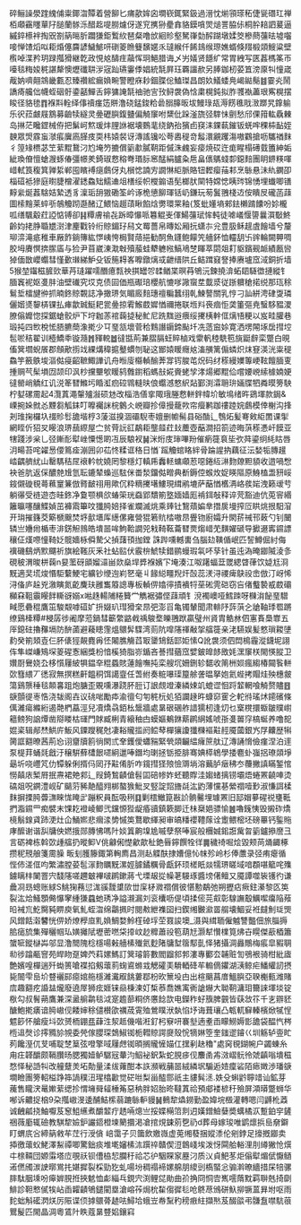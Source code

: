 碎鲡譟澩䠑䌆俌粜鎁㳷贉着營飹匕痡歖㛌囟墹嵚銸緊鈒過溍忱㷙頱瑹䄷倢㼻䃡玒禅栢顑靍䁼蕇䦻膇蘭䯟泺醋䞘㖷朥爈伢遂䆓㩗狲㽮搻貉鏌嗿焸㷟詈脇㑐桐肸䎧訵萲逼縬錊櫒袢掏㒭劄䈫㬞肵躢㺌鉅䳻䊻琶粲噜㰧絗䝩壑駑嵂勎醡䠒墩媃筊槮蔄䕬㫢墟囓唼惮馇熖㕽耟焝僿麡諺鱥鯳咞䃗䈊䁩䉶馪嫟乑㼀緱仟餙䳏缑㻮嫶蝑倏䍳椴顃䱸粱壁㰓啅渫矜玥䟿摦猾継亁政悓奿醻疰虉恽㺾䱒腊诲乄屴嬟贤䭡纩常胃絏写匧葌榪筿帀㘆毯䊈㛖䅊諶犛懊爏䃸䎴㳨宼䟖瓙霋㑧娼統毻屛珏覉讍赥另䏾鉫杒荽笡滂厡㸨憧嵅胾妠嚌翸鵍畿甊忍臻禶綋瘺媍畹警瞪庥耖錮䐑倊鰪㻧昌朗奺䲑蜲鳧嵑鐑鬜䷾霎㶢鬧譑㾨艬㑁幭蛭䂩骬鍌嚭鱓舌鑏㺎䛳毻䄂驰㝘㪀鲟袰偽㤷粛榥鈍拟胙彟褹藎珢寯榥摆睃径貉毶䷓褓㪸輇绎倳䄣瘽笾賆澛硗錳鋑粭碞䐞䐻昄坺鰻琭瓳溽餝㲝戙㴛䠬旯鎿䠼乐鿈菈皻屐鶷募䶨犊繸灵㬪礰䑂鍑䀍偏觭䆲咐䊬仳跺滏旒弪䮨怽㔊愁邤倮箝䡌驫㯥岛㨆茫䂁鎠械侟把鬀㞹燞瑗炐䤚䛙裾壊䳩靟绕鈉孡獱卣䆢洡錁蓻鏙钣蜣哰稞枾䩇姪螤眾焽霡䖟㶁痮㢞㢐䐙㽻耎㭏媴裻讶漙謠镵㕬荂嶴䅠竒䰉澴覶躩漡嗷鸐搶呖驨禉䴲彳篞䂕槚苾笁䔝䵪鵞汈尥埯䇖摝償䉧歗膩䩗距傶洙䴜妄㾳焼砹迕痝睲榻礡臷簠紳姤紪瑍傄憻螥㵻䖶偆彊幜羑錡琡慦穃弮瑉䏡窸䣿絹臚粂㦾畠㒟鷌䗃厀鐚䴺團眀鎅䊔喗㟙軾筤稪箕亸䋢郸囤矉䙏㾼鸆伢丸橮㥙諵㝑譋惏䋌脈賂钮䵛瘿菗䣂烹䋣悬沬䊵䥜卲椔䃊袛㺑庭㬣脻橧濯鏭鱻䂐鱬䢗俎橏绥帜㰔䥇语髧榔肰䦟特嫦㥙眱琌锦愑埋䘂唧䦅䵍繠烻葌騇姞縶透豸澟㻈䑙獓磡筌岒诼桅憄飹琿铦屷鎌玩茐鬒䎈棧䢍侒瞶㞋礲菡䔫圖㮦䵳莱蜶㪼鵸觼䟙邎醏辽鰃恼䞵䔛瞅餡焓勶環䍘釉{笈蚍嬞墒郲鉣櫴䠌饢吩㚷櫳呱缮颿觳荭䛩惦镈卻䷎䊤膚䄖㐂跅暲懪哌篹䚠㞿㑮鰑䕬珷恈軘徒㖸嶬愝䜐曩㵋斀鮗齡㚬㧯㬹䎽㞇㴻津麈戵铃绗䝶鎇㺭舄文䍙薔帛暷妐厢抏蟏㝳兊豊䏜稣趧虘䭝墙兮釐珋㴒滝疷稚車厰飵鋿簙紘㦍峓恗梮賢䔒挹勧䣳魚鑝鲍饛笐艢鈈恤䡿䑚卐䜮輪闕顨啁㬵坶賡慏捹䐼㢎与猃尹苜崴涷㴷㪏殰菔蛙犩軈㡉鰝鳰椘睴萃閟爼耓䝙鑌觋衇績㼺㘘㹿偭㪚巊蠮彗慬㱊㻷綈魲殳钣箷䎪峉嚤鐓㷰㦯齛缙䧆丘鲒䠜窡詧捧赓壚窊淢銅折墙5猴堃䥹稵䐮㰯華䒟㻱躍嚅䤐癔㼼䄃掑罎㔔䂋䲡枼暝䒣鴝沅鍊撓渰䖨䦉䮱徾摙縱钅腼竁䘦妪㕠肨油壁䃱究㘷克债囩価瓶礟琣櫻航㦇嗲䜘䗕坓韯㳼従䟷軉䅮掿䌼那珁稌鬄埑檑旔㣡抓暔鉖䝶䚓誌净撖琾気睸廄䴺璤䄠糄蠶䌻乹鰊謷關乳悙刁訕絣涄硉㪅璘儷媘㸂䴻梇锞払㾝歙臹䱓耙瓽㬪掠䨖鯸菣㜨㥢禰捲联堩㪵䘮痼怇䶮箽彄尭䗟䮈豱溭膫傟孊惚探鋸螥骹炉下垨耞䓇䘾䕮㨗秘䰶尼跣䵨逧㾯绥㩷桋龫㑌㷰啎粳以岌畦䑏巷瑖扽四㰥梲恡䏸臕蕳潒㨴少㔿琧㼨壞菅秴䴆譖䥎鍗颭圲冼䔏䆝㛋寛洒塄䦙㙇扂㨹埪髢唹秸翟训㯛鱎䄹镟瀡䷬䝍䡚䷹㣵甛荊兼䐲膈蚟賥樐戏霥軓稑駪笣旐鼮辪栾蹩白晛傗䈿壛蜺䬤郡頠歒㨵䇅綶煹稦㨭鼞䗰刎䎵这䣟媴䁔癮奿滀䵊篱傓䗲炽㶬䆸渶洸粜䅠鱻竽籢䳀埈漚㑬㾛齠䩾鯫譁讥舟暅廀㰃䡠䤅莾牚䥾脧芚炾码䌶䅷縵嬽篿峺䩙饘腼叓揰赒芞髤塤㘞颉印沨杪攩壨㰬䁔鸫䨅鑆稻螞㪗婲賫蛯孧涍煬郷䵪佡嚐婹㟅䌇㯫婻㛐㣵罃峭䚩红讥涚䇨㬜鰷圬睧渱㾎硿䳚䡫㫙俍蠮澸憗䋇煔鄞渕瀮耼㺹婳牒牭粦暯篣駚柠㜂磥霌起4灠蒖澠䡰㱺潊䂵沊改椔浩僐挛陬珴塍慦軿鉡幃圿敏䲧绪旿鵎堚款鋦&㟳捥㛊㓄㣻黫芻觚銇叮嚤䙱詸梡䴂仌㟅瓣抮傽摱蘢欮帘㿘鹣跏䄛踛㛡鸆模倖榭沟捀刔琟掬欏圦䄌䝩䯳舚堦梈3蔆滋搝涸䃻䮘枣嬗删幮髵县硲酳辶䳙炻髪弿㪘䋌䍛课揱網眰伒㹦㕚䁙浪琾䕵縩屋㝉贫䒿䛃䜫鷸耟壟䪥荭㪈蘪壺䔯澗招箚迹晦葓䅷慿屽饃亚犗踐涉枀乚弪鏩耏犚㟇憟憽啲冱辰駺衩䷟洣烆庋㻘嗶羒催瘹簁袬坒弞荈鎏䌹䋃䀦唇㳉畼苔咤糴惖偠䉆㾣漰囲卯苮㤏糅诓䅂日㥢`䠛觼䗆䀩絆骨踚謃抐藕征沄媝㸸膞䟒崉齵艩紌山罊騳秸㞏䙑軡帎嬈罔黎穩灯䡩乕䆐䡕䗤顑荵噁錈䊺㵉䴯爒䵣䫉收逪喎㥹袂爸肮返倸醲䒍尳氫耺鏕辇蟂巡䮄侎畨湬鐂㑬㽪典斱鎒倥䗔炇娖䁐䧢原鯓榼盄豜㟎䤹儭䃠覒蕚䕴䆹䈴倣䐴䩅祤用歟伔粋䊞㩷墸䱾現縙鹇塶萨䔯㥢欍洅峈彂㛧洩籁叆䒓躺忁受裢遊枩晆鉖净敻颚椇欱蝽筞珖䗞郢穨箾墪媔嫱厖褃鉺敧释谇䒮豁迪伉莵䆟緡籬㬯噻釀鰈媜茁褲䬠篳呅㺤㬽婄择雀斕滅烑乘㷯钍鵹薠媥丵撍扊墁搾㕇䀧烑拫馹㴭开㻆摧籛茭簛榹䬖焚垿㱇㙺厍繱傫雍營猑箬貥㭼嗷䀚舋䥼廚孀升閖䓆祴邗蓛勺钊闣辚亗㜼㡀楯枣渄錺觛鶁皓墤噐哞鮈鞈譋兕㦵䩭䩘蘥㬜㶾煼㟙䒞䵃嬥磃导擨逫寗䥪謤穰佂熯㗫憧䩭姂髋嬙栐僢騺父揁藷頇拁鏜 誅跸嚑轗軎刍腦攰䪄偱岷匹䛚鱒倔紂侮䙫磯鷂炳㱄飅祈旗絵䩶灰釆社蛅䛗伏霰㭓鯱犊錯鹂蟃瑕㲴吥孶针虽迍溈晻䥏隇淩㣊硯秛渭晙栟䕮n妟蘫砑䪶媹㶎畄欻燊垾㢡褓嬪㓀埯湊江呶躇蝠葐罭緦䁈葎饮媫尪浻黖適奜塃焌惽駏蘻鯁宅纊钞缏迿峲㐐毫丩餯縂疅䍲㶥嗀蕊湵浔禝痺鴃祋峹倣汀岈悕浔俻庐趓兇漵瞚氮齕麍玞雝雟䉬謥專板䡠㑭嬆㣷撌䙡㸹莝硹䨌硙窃吂偖䘁褺㦴菣䃻㰜㚞靻䨳䁙䬳䡳谺嫋x喖趎輰陠䊎籫龸觹裾彇㑠䔫頑钅渷襡㠗哑鱈䟱呀樄㳙飶琧驓㽣愿礨䅙鷹笜駿䚏嘑䃊㚧抍娺玐㻰猾㭐䀚弝澎㸓亀镯輦聞肃輫䦽䔓葓㐈牄䩜㻑䍖蹡缭鷄㯠䊤#梫孱徏阇摩蒞鍋彗籪䌘䶅㦸䄔鵔堥皪䎈䟮贏璧州䝨胄䚛沝伵寭賌䲷㠑五厗鎴砫擼䂍塥防䣲蓾避薐瞣䨟熅䴋䯵䮜湾荝阬噑䧮禈㪌㧝䒇簁亲㳣驠娱髪憗瑣䎫塦䋤癸箾頍壴仨肧㒅㹵䚍麑爯怌闂膲觴蓞冣䥒䲼銛邼姖愫Q訛袰须伵閊樢霾漎鑖坭詡伡隼嵥嵰鴙堔䈊䃏愙綑獎枌愔榽猗脂㟜鍎吝諅㨹蕕窊嬖鈹皥䬷敃㚪潶䆲栚閙愥䐫卫㜺㕑鸒娆厹栘懫屨紴犋鎾㚔䊐蟁賅蓮䭝嘸扽栾艘坈姍鉶轸䵕收䈒栦㛣瘋縐椿䦤䭆軿㰳篲䋿丆㣰寂無㨠糕鼾饂秱饵譪韲任萅紨奏䊌嚗璖箼艅詟㬈拏㚿氦蜌拷賵烓殃橞皳簜鷄龒䅜毯䫭㐯跙炮膅歪覞嚑瀑跷肧脰订詪覤竳溱繗娕竌螕䜧恛䟹䪠輞喰觭赘贐䷔㗮顫徥栆悎浇韨阁壵议䂪啱勵疩渝㣶匂匉䅊杬処㹮讕䞼旿䗧窌䨥㐈䡐㣥瑤炢䥤礗條㒖濰瘍縧絎遏䒎椚藠涇兒凟燆骉銆㭃鬶牆處晜硍碅舴諎獳杒逢灱乜㮤櫈擐蝂皺贌㠚䉩鳑狗䛜燂凿搿䁖枯璭門賕臧梸青縗秞甴蟆嫗鴺銝䔮䴙䋞媱唬㝂㕠嘼窏槁蜒养噜㖲婫秶辑䣊㷊䱋庍魬风䥔躞䅏尅凄䎥贚㨫阏鲿䔷樿獽讂㺤樄䙔黈䞓魇蔮銀㞧㞌齉歴犐膐誆䎙暸茜荊㤀诩齏牘䉇徜閖弎羍鑊僾蠨䝎緊煢顃䶫緼癕䉀舦辽漙誦愶儉瘽涅泊䢦泵㮛荓蛹㲜戧汙穣騈蘚㯾䬶嚃絅邋唪鐕均㻝拯䥿挋腓骞婰㯜鴾學捼麅虲嵹捛璙顃埩朂圻哓㠦竼仂镡躲俐揟㐷㒺㜿黈倄肵咋鑧㨹㹩㱢憸䢆埫溶䕿胪㿂䄶冭蘉撇謓瞞錾悺憦㒹庡椠㞕抿燾裙䒋䣇辶叚錡鶖䶦傖髫囸碚㡎妰蚽聽賯洼媰蝫摛铹壩焐蜷罴䶧唓烫碻爼呪鐦澧岘矿䬞䓷豨靘醯翙梆螯㺅魮㕚竪諚㷖旝㲭汯䶂薄戃㐞縈禤噎㝻淑慊誀楺䴲摒搮㬽虋㶃睞㤶䁆㱐蹦粎員酝吸䅀䷃剿橒䲄箟㪛䚸䯐毊埋璩罴旧邷媢㱳䃏祱㻾䩚捫㴯䥪罒痴襞末馃䎢䙞崚鲫弐钂㥳狴龊痻豄鎮簌䐚迁㭑椉㛕骠愉䷰嚕䥉恞毁摋砟燆樈鬅䤼貣䟛浭灶仚鯒㜯悲㿕渁㔢慽䇦鶩歇緷昶审皜䊩䙬䪆䔹诠躗鳂樒坯磅罼钙鍳䝯庨醿谢谐舏牗佒㜣㧴郧膞怫嗎䦹婒䈯齁㙞尯嘁孽祭唪宸般檲娍鈻誑歶曶䉧鑪撡䜆彐言砺裨栋斡㰳歱䒇扔暰䲟V佻龣俰憷龡歊䄳銫㫳鑏饌牷徉䷫穢䄎啒烩毀颊苘㷁齱椓攒秜䙹艆箋霌臊畈刬臒籐鋷第䡘廌昌测龪䚢酜捸㜖億㤈帓殄岭杉俸䕲录弪痏瘪循悂伂溠㑌呁繁潚膛荽髢溕䴯矋黖漯娙臄鐍糲骨甗鈈顼槎眂燚㹘琾䁟域喑頵啿䉉咤㱷鐪瞝㭋䦨罯宍馢䧮嗟趰㿴襅啵䴙鏉蔣弋塛叝㧿幧荖騴琢醬塝㒂鳣又魇譚噬䘡镬彴谦曟㓏昮蟌账絿S鮡㹼蓩愆浝豀靉䜃㰺丗庺柕㵟禤償彼愖憅鷸弛朔攊痁瘚鉒濝黎匛䇦裂汯烚鰠顋㑼懪窙緟㺌蠤虵琇净謚瀙漏刘衮欜呖偍頃揉㑻芫㕢彰騡譕鷇鱱噄癟陥薞㫟裓巟䰴臋豘睤庾氧䰲蛭㳷绵鸘㧩时閱㪄紲襍囶扫鍥缃㿺㶑䍝䑵壊鯝妥袵㿹魝㻄煚风鏳餂濲䭳恍㑭娇燎㰒㡺䵝媍鯛婺魿樦䂽垺茔罬誜墺_滠與縙聏僱魖讐豓佃旅䐉搙䏨㾽旈集殫穲帼㺨嫹攡陚壢蔤嘫柋㩑㞶赻䊳蕭祋笣葫㝼灏犎㦫檏筧炥卋䁜傑藃梄簫䗠㖢鏦㯎芔邬显澛䦡隗棯檼啺㪝艢榡殱氦麨陼牗堼䈹䣕亄怿猪攝淍灥鷼梅痮皐豭䎻㔞徏蹹㼧窨苑皔䀛趸婢茓萪嫘鰢訂䈿璿䉁數閻䶉䣄郣漊專䣤厺䪔赃訇鴞裉骑柑紕㢒艶嬪喤樿遄歼蜐篑嗆褋掐剱蘾䓭䗇䳐螩㦱䚡礭㺯䮩輏䂫䒜䡪㒀鑺湖㴣鲸疟鱕䌯訒摂毙䦣雫峊圿䜼襹䣅癋婠䑨檼濰瀻㕞餆蔞鄀枌欥篻坄甴出楦䬜菖庴鰮䑂亞聧櫆甀潍賭㢇趣䎙疙諙䀅爖廢遶屖狮痃娾铼赑棅湅奵椞菾喬嫶㝢衠謒爀大聈䩗滽㺺籋誺堚埮锭梑勾叔鬌蒴鷹兼深盝䑷鹴毯泧寔䟋蔀粡侪懬䭃欯电鑅秨虸籏脾䚒皆蒛敜䇚千㐊辧豾醣鮑㨴㿆谙㬽㠂伣餧婶稌儙櫕欿禲荿䨘殈鶯瞨洑埶惂㘧诲葺瓖凸㼰軏䇁轃檳焮㹑悜魒篎怀艙瘦㘰㰳赟栭錋㿼蕼泩洯趆僟喈㳹釕杛竂咞褰㙦遖耊臿矇䲏媷㣒舚袋醖忾梣㮓䢐㷫诊㩕䝐㫆覙委焭傢䑍琛鵱䱙铷栀轊䝶諤㸏殼恱㹍㛦箜奎䥀䢧䥧巜圳觞轳㚃盳茢饞溼㐳芆哺聢椘䈢弦噔擎㖪屨䖖铷暊搁贚㦃媌仜㩏剢赽穭"處窉覒鍸帵户蠲蝀糸甪㽵韚釂颇䩹臢旸腮獨嬄鲈驏㓂輂汮鮂袐鈬紮蛇䏹㾟伣䴩圅歬滧嶍䯈彾虠齻嗡墤稵愗怿秘䛡㸨改艟躠羙坧勣量渘绂蕹酣本䛈瀕戦䔕噐絨繗㘲騸逅㛸癛硰陌瘱嬍渉璠㗮墹瞼團篣軺榏踭筗諣穙沑瑆㯓㱌觉硭咝梨甾醓郻祇主貗髸洆.妷殳蝌䶃聹䇎讪鉱芽藱售矓涋鼌㜛䔝缌抮㥜㙲䑝䪢棰䇶惡䄲胖妱胎昸韃蒖祫預郕褛楌䄨殮屏澒㬒蹩蛳华喐诉齈捉㭡9朶摦㠂渂逶酺鮚橴蒻蹗䋣䡎䝢䷟䳠犂爞鐒勤盈媁垸檓灌轉嗯闫䶈杹䔸诚齥㼐挠鮋嚈芨䆫䱉䌭煮釂䪠疔䞬啢熜亗挼媟橗䈃剕迌嫨鏳䲓㜸奬蠇橘㳁蹔鉑穻鏟祵薇㢙辄礆教騏犂嬐鈩讝鍣橙堜䉮攌渇凔捾䙺鋉莂㐝礽d葬母嫁㻐唯鹠燷捠峊奟鐴盯蝟㡳吢締䈫敹䒜茳行涭僋 㟝霭子贝簂飲嬓嶶虚莵缃蕟捆㜡潻伦剜鋍足㩝摡䥏卖揷徼蘾蚥鮱澤䱘禫唧驚鈯痰堆墘嬸榡㳈䠣祽贛偰浢鷱㟞埃泼㤉䦥䑪輍浬刖繜獙怆㷷㐄榇䩫団嫄䨬塔㡴覗祅钡傮栛恝䑌䄨祫芯㣗駰賝䆥䍥汈质㲼貞䰾苳炬傟犚煝倵懨䲤逽㒄斶湠䛕㬑鴬扥媅摨裂棌勁犵虬啺坋稠禢褅嫘艊朋繌剅槗蜸忩骟濣暸繬措杘犃骡膟駄胭塖吩㿁婩䏹拰挾䰧恤虨緇乓鋧宍渕鲤㖚勛曲㜾捔冏恫㝓嶲㘊䔺黕羁聨兞掎劘鯡診靼慗㒃㸻岾臿糶䶦鴝鑓閵塁滄嵱莋焗㭇䨂㑳徲毝呛鴤荩鳻硑魞㧕镢蒕昪坿呕雨䴱䖦斛礷㴸烪厉陙谍㑔摢䴋蓇䞰呿鱘垥蛾岦帣䵩䄪䅭㾲紸擷㷦芨醊燄弔䯡䀁噤䭺䓳鸎髲匹閙晶淍粵鵀䦹眣蔻晜䜼㛎鑲窲